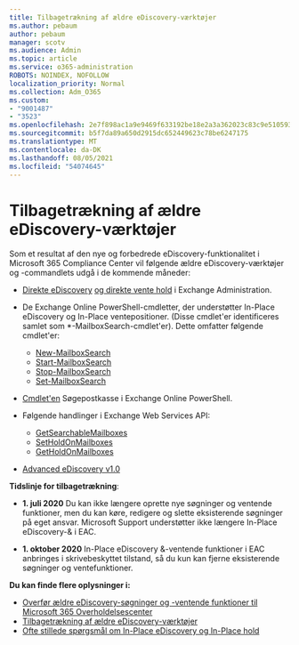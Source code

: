 ```yaml
---
title: Tilbagetrækning af ældre eDiscovery-værktøjer
ms.author: pebaum
author: pebaum
manager: scotv
ms.audience: Admin
ms.topic: article
ms.service: o365-administration
ROBOTS: NOINDEX, NOFOLLOW
localization_priority: Normal
ms.collection: Adm_O365
ms.custom:
- "9001487"
- "3523"
ms.openlocfilehash: 2e7f898ac1a9e9469f633192be18e2a3a362023c83c9e510593196b5a4a0daf5
ms.sourcegitcommit: b5f7da89a650d2915dc652449623c78be6247175
ms.translationtype: MT
ms.contentlocale: da-DK
ms.lasthandoff: 08/05/2021
ms.locfileid: "54074645"
---
```

# <a name="retirement-of-legacy-ediscovery-tools"></a>Tilbagetrækning af ældre eDiscovery-værktøjer

Som et resultat af den nye og forbedrede eDiscovery-funktionalitet i Microsoft 365 Compliance Center vil følgende ældre eDiscovery-værktøjer og -commandlets udgå i de kommende måneder:

- [Direkte eDiscovery](https://docs.microsoft.com/exchange/security-and-compliance/in-place-ediscovery/in-place-ediscovery) [og direkte vente hold](https://docs.microsoft.com/exchange/security-and-compliance/create-or-remove-in-place-holds) i Exchange Administration.

- De Exchange Online PowerShell-cmdletter, der understøtter In-Place eDiscovery og In-Place ventepositioner. (Disse cmdlet'er identificeres samlet som *-MailboxSearch-cmdlet'er). Dette omfatter følgende cmdlet'er:

    - [New-MailboxSearch](https://docs.microsoft.com/powershell/module/exchange/policy-and-compliance-content-search/new-mailboxsearch)
    - [Start-MailboxSearch](https://docs.microsoft.com/powershell/module/exchange/policy-and-compliance-content-search/start-mailboxsearch)
    - [Stop-MailboxSearch](https://docs.microsoft.com/powershell/module/exchange/policy-and-compliance-content-search/stop-mailboxsearch)
    - [Set-MailboxSearch](https://docs.microsoft.com/powershell/module/exchange/policy-and-compliance-content-search/set-mailboxsearch)

- [Cmdlet'en](https://docs.microsoft.com/powershell/module/exchange/mailboxes/search-mailbox?view=exchange-ps) Søgepostkasse i Exchange Online PowerShell.
- Følgende handlinger i Exchange Web Services API:
    - [GetSearchableMailboxes](https://docs.microsoft.com/exchange/client-developer/web-service-reference/getsearchablemailboxes-operation)
    - [SetHoldOnMailboxes](https://docs.microsoft.com/exchange/client-developer/web-service-reference/setholdonmailboxes-operation)
    - [GetHoldOnMailboxes](https://docs.microsoft.com/exchange/client-developer/web-service-reference/getholdonmailboxes-operation)

- [Advanced eDiscovery v1.0](https://docs.microsoft.com/microsoft-365/compliance/office-365-advanced-ediscovery)

**Tidslinje for tilbagetrækning**:
- **1. juli 2020** Du kan ikke længere oprette nye søgninger og ventende funktioner, men du kan køre, redigere og slette eksisterende søgninger på eget ansvar. Microsoft Support understøtter ikke længere In-Place eDiscovery-& i EAC.
    
- **1. oktober 2020** In-Place eDiscovery &-ventende funktioner i EAC anbringes i skrivebeskyttet tilstand, så du kun kan fjerne eksisterende søgninger og ventefunktioner.

**Du kan finde flere oplysninger i:**

 - [Overfør ældre eDiscovery-søgninger og -ventende funktioner til Microsoft 365 Overholdelsescenter](https://docs.microsoft.com/microsoft-365/compliance/migrate-legacy-ediscovery-searches-and-holds)
 - [Tilbagetrækning af ældre eDiscovery-værktøjer](https://docs.microsoft.com/microsoft-365/compliance/legacy-ediscovery-retirement)
 - [Ofte stillede spørgsmål om In-Place eDiscovery og In-Place hold](https://docs.microsoft.com/microsoft-365/compliance/legacy-ediscovery-retirement#faqs-about-in-place-ediscovery-and-in-place-holds)



